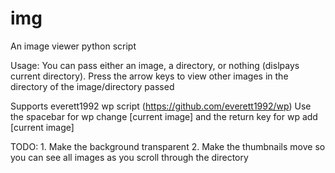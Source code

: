# img
An image viewer python script

Usage:
You can pass either an image, a directory, or nothing (dislpays current directory).
Press the arrow keys to view other images in the directory of the image/directory passed

Supports everett1992 wp script (https://github.com/everett1992/wp)
Use the spacebar for wp change [current image] and the return key for wp add [current image]

TODO:
	1. Make the background transparent
	2. Make the thumbnails move so you can see all images as you scroll through the directory
